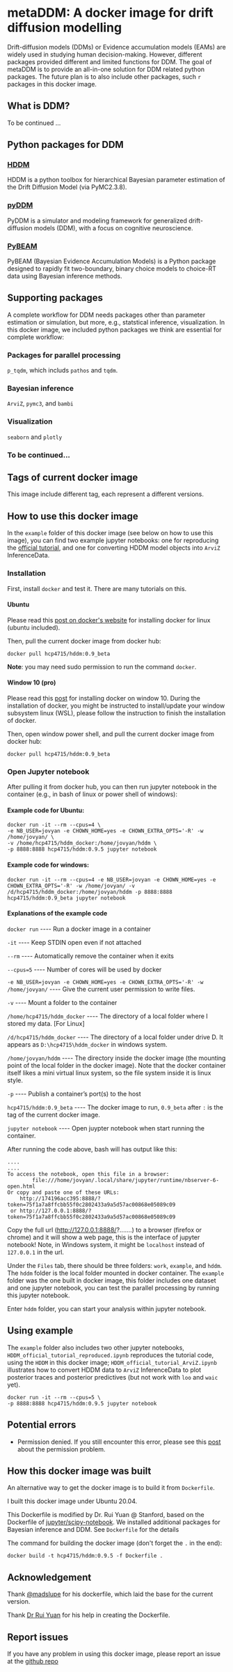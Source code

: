 # metaDDM: A docker image for drift diffusion modelling
Drift-diffusion models (DDMs) or Evidence accumulation models (EAMs) are widely used in studying human decision-making. However, different packages provided different and limited functions for DDM. The goal of metaDDM is to provide an all-in-one solution for DDM related python packages. The future plan is to also include other packages, such `r` packages in this docker image. 

## What is DDM? 
To be continued ...

## Python packages for DDM
### [HDDM](https://hddm.readthedocs.io/en/latest/)
HDDM is a python toolbox for hierarchical Bayesian parameter estimation of the Drift Diffusion Model (via PyMC2.3.8).

### [pyDDM](https://github.com/mwshinn/PyDDM)
PyDDM is a simulator and modeling framework for generalized drift-diffusion models (DDM), with a focus on cognitive neuroscience.

### [PyBEAM](https://github.com/murrowma/pybeam)
PyBEAM (Bayesian Evidence Accumulation Models) is a Python package designed to rapidly fit two-boundary, binary choice models to choice-RT data using Bayesian inference methods. 

## Supporting packages
A complete workflow for DDM needs packages other than parameter estimation or simulation, but more, e.g., statstical inference, visualization. In this docker image, we included python packages we think are essential for complete workflow:

### Packages for parallel processing
`p_tqdm`, which includs `pathos` and `tqdm`.

### Bayesian inference
`ArviZ`, `pymc3`, and `bambi`

### Visualization
`seaborn` and `plotly`

### To be continued...

## Tags of current docker image
This image include different tag, each represent a different versions. 

## How to use this docker image
In the `example` folder of this docker image (see below on how to use this image), you can find two example jupyter notebooks: one for reproducing the [official tutorial](http://ski.clps.brown.edu/hddm_docs/tutorial.html), and one for converting HDDM model objects into `ArviZ` InferenceData.

### Installation
First, install `docker` and test it. There are many tutorials on this.

#### Ubuntu
Please read this [post on docker's website](https://docs.docker.com/engine/install/ubuntu/) for installing docker for linux (ubuntu included).

Then, pull the current docker image from docker hub:

```
docker pull hcp4715/hddm:0.9_beta
```

**Note**: you may need sudo permission to run the command `docker`.

#### Window 10 (pro)
Please read this [post](https://docs.docker.com/docker-for-windows/install/) for installing docker on window 10. During the installation of docker, you might be instructed to install/update your window subsystem linux (WSL), please follow the instruction to finish the installation of docker.

Then, open window power shell, and pull the current docker image from docker hub:

```
docker pull hcp4715/hddm:0.9_beta
```

### Open Jupyter notebook

After pulling it from docker hub, you can then run jupyter notebook in the container (e.g., in bash of linux or power shell of windows):

#### Example code for Ubuntu:
```
docker run -it --rm --cpus=4 \
-e NB_USER=jovyan -e CHOWN_HOME=yes -e CHOWN_EXTRA_OPTS='-R' -w /home/jovyan/ \
-v /home/hcp4715/hddm_docker:/home/jovyan/hddm \
-p 8888:8888 hcp4715/hddm:0.9.5 jupyter notebook
```

#### Example code for windows:

```
docker run -it --rm --cpus=4 -e NB_USER=jovyan -e CHOWN_HOME=yes -e CHOWN_EXTRA_OPTS='-R' -w /home/jovyan/ -v /d/hcp4715/hddm_docker:/home/jovyan/hddm -p 8888:8888 hcp4715/hddm:0.9_beta jupyter notebook  
```

#### Explanations of the example code

`docker run` ---- Run a docker image in a container

`-it` ---- Keep STDIN open even if not attached

`--rm` ---- Automatically remove the container when it exits

`--cpus=5` ---- Number of cores will be used by docker

`-e NB_USER=jovyan -e CHOWN_HOME=yes -e CHOWN_EXTRA_OPTS='-R' -w /home/jovyan/`  ---- Give the current user permission to write files.

`-v` ---- Mount a folder to the container

`/home/hcp4715/hddm_docker` ---- The directory of a local folder where I stored my data. [For Linux]

`/d/hcp4715/hddm_docker` ---- The directory of a local folder under drive D. It appears as `D:\hcp4715\hddm_docker` in windows system.

`/home/jovyan/hddm` ---- The directory inside the docker image (the mounting point of the local folder in the docker image). Note that the docker container itself likes a mini virtual linux system, so the file system inside it is linux style. 

`-p` ---- Publish a container’s port(s) to the host

`hcp4715/hddm:0.9_beta` ---- The docker image to run, `0.9_beta` after `:` is the tag of the current docker image.

`jupyter notebook` ---- Open juypter notebook when start running the container.

After running the code above, bash will has output like this:

```
....
....
To access the notebook, open this file in a browser:
        file:///home/jovyan/.local/share/jupyter/runtime/nbserver-6-open.html
Or copy and paste one of these URLs:
    http://174196acc395:8888/?token=75f1a7a8ffcbb55f0c2802433a9a5d57ac00868e05089c09
 or http://127.0.0.1:8888/?token=75f1a7a8ffcbb55f0c2802433a9a5d57ac00868e05089c09
```

Copy the full url (http://127.0.0.1:8888/?.......) to a browser (firefox or chrome) and it will show a web page, this is the interface of jupyter notebook! Note, in Windows system, it might be `localhost` instead of `127.0.0.1` in the url.

Under the `Files` tab, there should be three folders: `work`, `example`, and `hddm`. The `hddm` folder is the local folder mounted in docker container. The `example` folder was the one built in docker image, this folder includes one dataset and one jupyter notebook, you can test the parallel processing by running this jupyter notebook.

Enter `hddm` folder, you can start your analysis within jupyter notebook.

## Using example
The `example` folder also includes two other jupyter notebooks, `HDDM_official_tutorial_reproduced.ipynb` reproduces the tutorial code, using the `HDDM` in this docker image; `HDDM_official_tutorial_ArviZ.ipynb` illustrates how to convert HDDM data to `ArviZ` InferenceData to plot posterior traces and posterior predictives (but not work with `loo` and `waic` yet).

```
docker run -it --rm --cpus=5 \
-p 8888:8888 hcp4715/hddm:0.9.5 jupyter notebook
```

## Potential errors
* Permission denied. If you still encounter this error, please see this [post](https://groups.google.com/forum/#!topic/hddm-users/Qh-aOC0N6cU) about the permission problem. 

## How this docker image was built
An alternative way to get the docker image is to build it from `Dockerfile`.

I built this docker image under Ubuntu 20.04. 

This Dockerfile is modified by Dr. Rui Yuan @ Stanford, based on the Dockerfile of [jupyter/scipy-notebook](https://hub.docker.com/r/jupyter/scipy-notebook/dockerfile). We installed additional packages for Bayesian inference and DDM. See `Dockerfile` for the details

The command for building the docker image (don't forget the `.` in the end):

```
docker build -t hcp4715/hddm:0.9.5 -f Dockerfile .
```

## Acknowledgement
Thank [@madslupe](https://github.com/madslupe) for his dockerfile, which laid the base for the current version.

Thank [Dr Rui Yuan](https://scholar.google.com/citations?user=h8_wSLkAAAAJ&hl=en) for his help in creating the Dockerfile.

## Report issues
If you have any problem in using this docker image, please report an issue at the [github repo](https://github.com/hcp4715/hddm_docker/issues) 